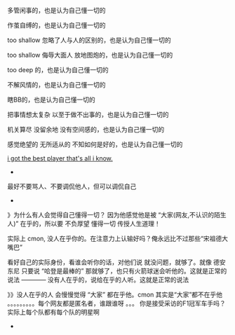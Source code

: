 
多管闲事的，也是认为自己懂一切的

作茧自缚的，也是认为自己懂一切的

too shallow 忽略了人与人的区别的，也是认为自己懂一切的

too shallow 侮辱大面人 放地图炮的，也是认为自己懂一切的

too deep 的，也是认为自己懂一切的

不解风情的，也是认为自己懂一切的

瞎BB的，也是认为自己懂一切的

把事情想太复杂 以至于做不出事的，也是认为自己懂一切的

机关算尽 没留余地 没有空间感的，也是认为自己懂一切的

感觉绝望的 无所适从的 不知如何是好的，也是认为自己懂一切的

[i got the best player that's all i know. ](https://twitter.com/hoopshype/status/852551345408274434)

-

最好不要骂人、不要调侃他人，但可以调侃自己

-


》为什么有人会觉得自己懂得一切？
因为他感觉他是被 “大家(网友,不认识的陌生人)” 在乎的，所以要 不负厚望 懂得一切 传授人生道理！

实际上
cmon, 没人在乎你的。在注意力上认输好吗？俺永远比不过那些“宋祖德大嘴巴”

看好自己的实际身份，看谁会听你的话，对他们说 就没问题，就够了。就像 德安东尼 只要说 “哈登是最棒的” 那就够了，也只有火箭球迷会听他的。这就是正常的说法 ———— 没有人在乎的，说给在乎的人听。这就是正常的说法

》》没人在乎的人 会慢慢觉得 “大家” 都在乎他。cmon 其实是“大家”都不在乎他 。。。。。。。。。每个网友都是匿名者，谁跟谁呀 。。。 你是接受采访的F1冠军车手吗？实际上每个队都有每个队的明星啊

-
